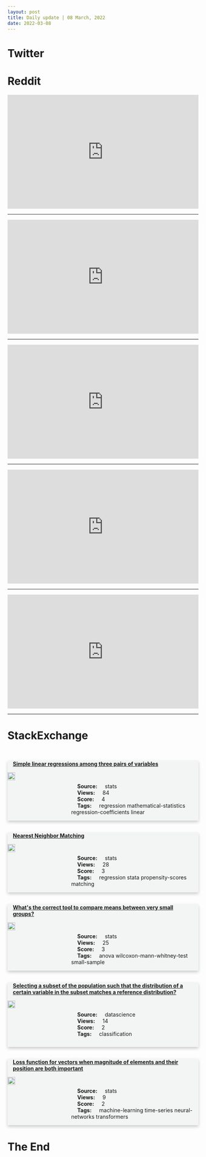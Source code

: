 ```yaml
---
layout: post
title: Daily update | 08 March, 2022
date: 2022-03-08
---
```


<script async src="https://platform.twitter.com/widgets.js" charset="utf-8"></script>


<script src='https://storage.ko-fi.com/cdn/scripts/overlay-widget.js'></script>
<script>
  kofiWidgetOverlay.draw('themldojo', {
    'type': 'floating-chat',
    'floating-chat.donateButton.text': 'Support me',
    'floating-chat.donateButton.background-color': '#f45d22',
    'floating-chat.donateButton.text-color': '#fff'
  });
</script>

# Twitter 

<blockquote class="twitter-tweet"><a href="https://twitter.com/KirkDBorne/status/1500674657539829761"></a></blockquote>

<blockquote class="twitter-tweet"><a href="https://twitter.com/MikeTamir/status/1500873171376947207"></a></blockquote>

<blockquote class="twitter-tweet"><a href="https://twitter.com/agviegasBIM/status/1500903157630701578"></a></blockquote>

<blockquote class="twitter-tweet"><a href="https://twitter.com/ValaAfshar/status/1500916843896360966"></a></blockquote>

<blockquote class="twitter-tweet"><a href="https://twitter.com/gp_pulipaka/status/1500661028027355139"></a></blockquote>

<blockquote class="twitter-tweet"><a href="https://twitter.com/TensorFlow/status/1500914939254525959"></a></blockquote>

<blockquote class="twitter-tweet"><a href="https://twitter.com/DeepLearningAI_/status/1500863943383961602"></a></blockquote>

<blockquote class="twitter-tweet"><a href="https://twitter.com/arXiv_Daily/status/1500730014949466115"></a></blockquote>

<blockquote class="twitter-tweet"><a href="https://twitter.com/MetaAI/status/1500880308303896577"></a></blockquote>

<blockquote class="twitter-tweet"><a href="https://twitter.com/GoogleAI/status/1500922145412689930"></a></blockquote>

# Reddit 

<iframe id="reddit-embed" src="https://www.redditmedia.com/r/MachineLearning/comments/t8fn7m/d_are_we_at_the_end_of_an_era_where_ml_could_be?ref_source=embed&amp;ref=share&amp;embed=true" sandbox="allow-scripts allow-same-origin allow-popups" style="border: none;" height="300" width="100%" scrolling="yes"></iframe>
<hr style="width:100%;text-align:left;margin-left:0">
<iframe id="reddit-embed" src="https://www.redditmedia.com/r/datascience/comments/t8s2aj/why_is_there_such_a_great_pay_gap_between_swe_and?ref_source=embed&amp;ref=share&amp;embed=true" sandbox="allow-scripts allow-same-origin allow-popups" style="border: none;" height="300" width="100%" scrolling="yes"></iframe>
<hr style="width:100%;text-align:left;margin-left:0">
<iframe id="reddit-embed" src="https://www.redditmedia.com/r/dataengineering/comments/t8mzpq/how_do_prepare_for_programming_interviews_as_a?ref_source=embed&amp;ref=share&amp;embed=true" sandbox="allow-scripts allow-same-origin allow-popups" style="border: none;" height="300" width="100%" scrolling="yes"></iframe>
<hr style="width:100%;text-align:left;margin-left:0">
<iframe id="reddit-embed" src="https://www.redditmedia.com/r/datasets/comments/t8trap/self_promo_free_database_of_us_housing_sales?ref_source=embed&amp;ref=share&amp;embed=true" sandbox="allow-scripts allow-same-origin allow-popups" style="border: none;" height="300" width="100%" scrolling="yes"></iframe>
<hr style="width:100%;text-align:left;margin-left:0">
<iframe id="reddit-embed" src="https://www.redditmedia.com/r/statistics/comments/t8weeu/q_student_dont_seem_to_grasp_simpson_paradox?ref_source=embed&amp;ref=share&amp;embed=true" sandbox="allow-scripts allow-same-origin allow-popups" style="border: none;" height="300" width="100%" scrolling="yes"></iframe>
<hr style="width:100%;text-align:left;margin-left:0">

<style>
.card {
box-shadow: 0 4px 8px 0 rgba(0,0,0,0.2);
transition: 0.3s;
width: 100%;
background-color: #F3F4F4;
}
p{
    margin-left:  3em;
    padding-top: 1em;
}
.part2{
    display: grid;
    grid-template-columns: 1fr 3fr;
}
h4{
    margin: 1em;
}

.card:hover {
box-shadow: 0 8px 16px 0 rgba(0,0,0,0.2);
}
b {
padding: 2px 16px;
}
</style>
  
# StackExchange 


  <br>
  <div class="card">
  <h4><a href='https://stats.stackexchange.com/questions/566963/simple-linear-regressions-among-three-pairs-of-variables'>Simple linear regressions among three pairs of variables</a></h4> 
  <div class="part2">
      <img src="https://cdn.sstatic.net/Sites/stats/Img/apple-touch-icon@2.png?v=344f57aa10cc" alt="Img missing!" style="width:40%">
      <p><b>Source:</b> stats<br><b>Views:</b> 84<br><b>Score:</b> 4<br><b>Tags:</b> <span class="badge badge-dark">regression</span> <span class="badge badge-dark">mathematical-statistics</span> <span class="badge badge-dark">regression-coefficients</span> <span class="badge badge-dark">linear</span></p> 
  </div>
  </div>
      
  <br>
  <div class="card">
  <h4><a href='https://stats.stackexchange.com/questions/566949/nearest-neighbor-matching'>Nearest Neighbor Matching</a></h4> 
  <div class="part2">
      <img src="https://cdn.sstatic.net/Sites/stats/Img/apple-touch-icon@2.png?v=344f57aa10cc" alt="Img missing!" style="width:40%">
      <p><b>Source:</b> stats<br><b>Views:</b> 28<br><b>Score:</b> 3<br><b>Tags:</b> <span class="badge badge-dark">regression</span> <span class="badge badge-dark">stata</span> <span class="badge badge-dark">propensity-scores</span> <span class="badge badge-dark">matching</span></p> 
  </div>
  </div>
      
  <br>
  <div class="card">
  <h4><a href='https://stats.stackexchange.com/questions/567015/whats-the-correct-tool-to-compare-means-between-very-small-groups'>What&#39;s the correct tool to compare means between very small groups?</a></h4> 
  <div class="part2">
      <img src="https://cdn.sstatic.net/Sites/stats/Img/apple-touch-icon@2.png?v=344f57aa10cc" alt="Img missing!" style="width:40%">
      <p><b>Source:</b> stats<br><b>Views:</b> 25<br><b>Score:</b> 3<br><b>Tags:</b> <span class="badge badge-dark">anova</span> <span class="badge badge-dark">wilcoxon-mann-whitney-test</span> <span class="badge badge-dark">small-sample</span></p> 
  </div>
  </div>
      
  <br>
  <div class="card">
  <h4><a href='https://datascience.stackexchange.com/questions/108847/selecting-a-subset-of-the-population-such-that-the-distribution-of-a-certain-var'>Selecting a subset of the population such that the distribution of a certain variable in the subset matches a reference distribution?</a></h4> 
  <div class="part2">
      <img src="https://cdn.sstatic.net/Sites/datascience/Img/apple-touch-icon@2.png?v=1c36463984b3" alt="Img missing!" style="width:40%">
      <p><b>Source:</b> datascience<br><b>Views:</b> 14<br><b>Score:</b> 2<br><b>Tags:</b> <span class="badge badge-dark">classification</span></p> 
  </div>
  </div>
      
  <br>
  <div class="card">
  <h4><a href='https://stats.stackexchange.com/questions/566926/loss-function-for-vectors-when-magnitude-of-elements-and-their-position-are-both'>Loss function for vectors when magnitude of elements and their position are both important</a></h4> 
  <div class="part2">
      <img src="https://cdn.sstatic.net/Sites/stats/Img/apple-touch-icon@2.png?v=344f57aa10cc" alt="Img missing!" style="width:40%">
      <p><b>Source:</b> stats<br><b>Views:</b> 9<br><b>Score:</b> 2<br><b>Tags:</b> <span class="badge badge-dark">machine-learning</span> <span class="badge badge-dark">time-series</span> <span class="badge badge-dark">neural-networks</span> <span class="badge badge-dark">transformers</span></p> 
  </div>
  </div>
      
# The End